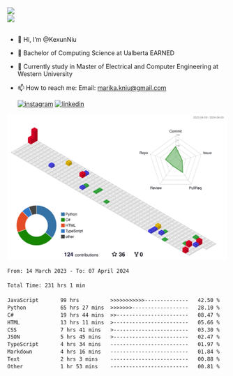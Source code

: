 <a href="https://github.com/anuraghazra/github-readme-stats">
  <img align="center" src="https://github-readme-stats.vercel.app/api?username=KexunNiu&show_icons=true" />
</a>
</br>
<a href="https://github.com/anuraghazra/github-readme-stats">
  <img align="center" src="https://github-readme-stats.vercel.app/api/top-langs/?username=KexunNiu" />
</a>

</br>
</br>

- 👋 Hi, I’m @KexunNiu
- 👀 Bachelor of Computing Science at Ualberta EARNED
- 🌱 Currently study in Master of Electrical and Computer Engineering at Western University
- 📫 How to reach me: Email: marika.kniu@gmail.com
  
  [![instagram](https://github.com/shikhar1020jais1/Git-Social/blob/master/Icons/Instagram1.png (Instagram))][1] [![linkedin](https://github.com/shikhar1020jais1/Git-Social/blob/master/Icons/LinkedIn1.png (LinkedIn))][2]

<!-- To Link your profile to the media buttons -->

[1]: https://www.instagram.com/barryn719_
[2]: https://www.linkedin.com/in/kexun-niu



![](./profile-3d-contrib/profile-gitblock.svg)

<!--START_SECTION:waka-->

```txt
From: 14 March 2023 - To: 07 April 2024

Total Time: 231 hrs 1 min

JavaScript       99 hrs          >>>>>>>>>>>--------------   42.50 %
Python           65 hrs 27 mins  >>>>>>>------------------   28.10 %
C#               19 hrs 44 mins  >>-----------------------   08.47 %
HTML             13 hrs 11 mins  >------------------------   05.66 %
CSS              7 hrs 41 mins   >------------------------   03.30 %
JSON             5 hrs 45 mins   >------------------------   02.47 %
TypeScript       4 hrs 34 mins   -------------------------   01.97 %
Markdown         4 hrs 16 mins   -------------------------   01.84 %
Text             2 hrs 3 mins    -------------------------   00.88 %
Other            1 hr 53 mins    -------------------------   00.81 %
```

<!--END_SECTION:waka-->

